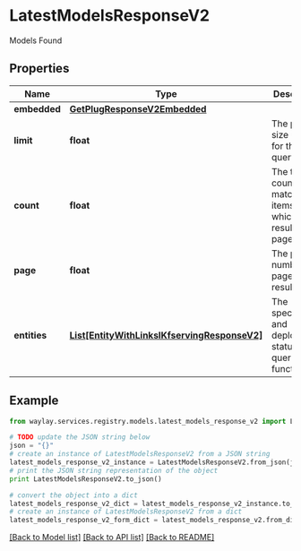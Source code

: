 # LatestModelsResponseV2

Models Found

## Properties

Name | Type | Description | Notes
------------ | ------------- | ------------- | -------------
**embedded** | [**GetPlugResponseV2Embedded**](GetPlugResponseV2Embedded.md) |  | [optional] 
**limit** | **float** | The page size used for this query result. | [optional] 
**count** | **float** | The total count of matching items, from which this result is one page. | 
**page** | **float** | The page number of a paged query result. | [optional] 
**entities** | [**List[EntityWithLinksIKfservingResponseV2]**](EntityWithLinksIKfservingResponseV2.md) | The specification and deployment status of the queried functions | 

## Example

```python
from waylay.services.registry.models.latest_models_response_v2 import LatestModelsResponseV2

# TODO update the JSON string below
json = "{}"
# create an instance of LatestModelsResponseV2 from a JSON string
latest_models_response_v2_instance = LatestModelsResponseV2.from_json(json)
# print the JSON string representation of the object
print LatestModelsResponseV2.to_json()

# convert the object into a dict
latest_models_response_v2_dict = latest_models_response_v2_instance.to_dict()
# create an instance of LatestModelsResponseV2 from a dict
latest_models_response_v2_form_dict = latest_models_response_v2.from_dict(latest_models_response_v2_dict)
```
[[Back to Model list]](../README.md#documentation-for-models) [[Back to API list]](../README.md#documentation-for-api-endpoints) [[Back to README]](../README.md)


